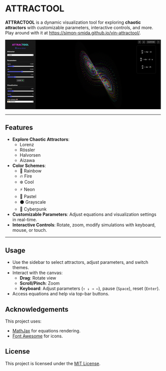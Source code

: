 # ATTRACTOOL

**ATTRACTOOL** is a dynamic visualization tool for exploring **chaotic attractors** with customizable parameters, interactive controls, and more. Play around with it at https://simon-smida.github.io/vin-attractool/.

![ATTRACTOOL Preview](./attractool.png)

---

## Features
- **Explore Chaotic Attractors**: 
  - Lorenz
  - Rössler
  - Halvorsen
  - Aizawa
- **Color Schemes**: 
  - 🌈 Rainbow
  - 🔥 Fire
  - ❄️ Cool
  - ⚡ Neon
  - 🧁 Pastel
  - ⚫ Grayscale
  - 💜 Cyberpunk
- **Customizable Parameters**: Adjust equations and visualization settings in real-time.
- **Interactive Controls**: Rotate, zoom, modify simulations with keyboard, mouse, or touch.

---

## Usage
- Use the sidebar to select attractors, adjust parameters, and switch themes.
- Interact with the canvas:
  - **Drag**: Rotate view
  - **Scroll/Pinch**: Zoom
  - **Keyboard**: Adjust parameters (`↑ ↓ → ←`), pause (`Space`), reset (`Enter`).
- Access equations and help via top-bar buttons.

## Acknowledgements
This project uses:
- [MathJax](https://www.mathjax.org/) for equations rendering.
- [Font Awesome](https://fontawesome.com/) for icons.

## License
This project is licensed under the [MIT License](LICENSE).
